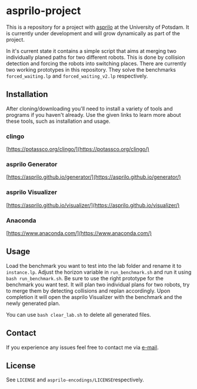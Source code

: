 # asprilo-project

This is a repository for a project with [asprilo](https://asprilo.github.io/) at the University of Potsdam.
It is currently under development and will grow dynamically as part of the project.

In it's current state it contains a simple script that aims at merging two individually planed paths for two different robots.
This is done by collision detection and forcing the robots into switching places.
There are currently two working prototypes in this repository. They solve the benchmarks `forced_waiting.lp` and `forced_waiting_v2.lp` respectively.

## Installation

After cloning/downloading you'll need to install a variety of tools and programs if you haven't already. Use the given links to learn more about these tools, such as installation and usage.

### clingo
[https://potassco.org/clingo/](https://potassco.org/clingo/)

### asprilo Generator
[https://asprilo.github.io/generator/](https://asprilo.github.io/generator/)

### asprilo Visualizer
[https://asprilo.github.io/visualizer/](https://asprilo.github.io/visualizer/)

### Anaconda
[https://www.anaconda.com/](https://www.anaconda.com/)


## Usage

Load the benchmark you want to test into the lab folder and rename it to `instance.lp`.
Adjust the horizon variable in `run_benchmark.sh` and run it using `bash run_benchmark.sh`.
Be sure to use the right prototype for the benchmark you want test.
It will plan two individual plans for two robots, try to merge them by detecting collisions and replan accordingly.
Upon completion it will open the asprilo Visualizer with the benchmark and the newly generated plan.

You can use `bash clear_lab.sh` to delete all generated files.

## Contact

If you experience any issues feel free to contact me via [e-mail](mailto:tramadan.up@gmail.com>).

## License
See `LICENSE` and `asprilo-encodings/LICENSE`respectively.
